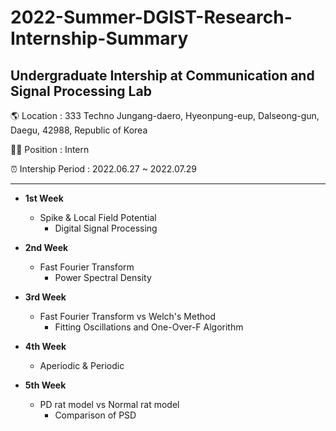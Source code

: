 # 2022-Summer-DGIST-Research-Internship-Summary
Undergraduate Intership at Communication and Signal Processing Lab
-----------------------------------------------------------------------

🌎 Location : 333 Techno Jungang-daero, Hyeonpung-eup, Dalseong-gun, Daegu, 42988, Republic of Korea

🧑🏻 Position : Intern

⏰ Intership Period : 2022.06.27 ~ 2022.07.29

-----------------------------------------------------------------------


* __1st Week__
  * Spike & Local Field Potential 
    * Digital Signal Processing
    

* __2nd Week__
  * Fast Fourier Transform
    * Power Spectral Density
    

* __3rd Week__
  * Fast Fourier Transform vs Welch's Method
    * Fitting Oscillations and One-Over-F Algorithm
    

* __4th Week__
  * Aperiodic & Periodic
  

* __5th Week__
  * PD rat model vs Normal rat model
    * Comparison of PSD
